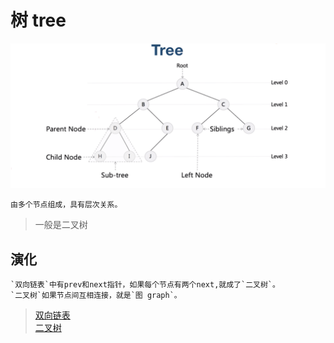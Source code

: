 # 树 tree

![img](res/ds-tree.png)

    由多个节点组成，具有层次关系。

> 一般是二叉树

## 演化

    `双向链表`中有prev和next指针，如果每个节点有两个next,就成了`二叉树`。
    `二叉树`如果节点间互相连接，就是`图 graph`。

> [双向链表](ds-linkedlist.md)  
> [二叉树](ds-binary-tree.md)  
